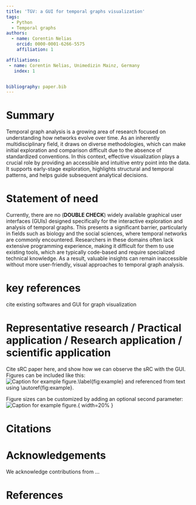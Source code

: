 ```yaml
---
title: 'TGV: a GUI for temporal graphs visualization'
tags:
  - Python
  - Temporal graphs
authors:
  - name: Corentin Nelias
    orcid: 0000-0001-6266-5575
    affiliation: 1

affiliations:
 - name: Corentin Nelias, Unimedizin Mainz, Germany
   index: 1


bibliography: paper.bib
---
```


# Summary

Temporal graph analysis is a growing area of research focused on understanding how networks evolve over time. As an inherently multidisciplinary field, it draws on diverse methodologies, which can make initial exploration and comparison difficult due to the absence of standardized conventions.
In this context, effective visualization plays a crucial role by providing an accessible and intuitive entry point into the data. It supports early-stage exploration, highlights structural and temporal patterns, and helps guide subsequent analytical decisions.

# Statement of need
Currently, there are no (**DOUBLE CHECK**) widely available graphical user interfaces (GUIs) designed specifically for the interactive exploration and analysis of temporal graphs. This presents a significant barrier, particularly in fields such as biology and the social sciences, where temporal networks are commonly encountered. 
Researchers in these domains often lack extensive programming experience, making it difficult for them to use existing tools, which are typically code-based and require specialized technical knowledge. As a result, valuable insights can remain inaccessible without more user-friendly, visual approaches to temporal graph analysis.

# key references
cite existing softwares and GUI for graph visualization

# Representative research / Practical application / Research application / scientific application
Cite sRC paper here, and show how we can observe the sRC with the GUI.
Figures can be included like this:
![Caption for example figure.\label{fig:example}](figure.png)
and referenced from text using \autoref{fig:example}.

Figure sizes can be customized by adding an optional second parameter:
![Caption for example figure.](figure.png){ width=20% }

# Citations

# Acknowledgements

We acknowledge contributions from ...

# References

